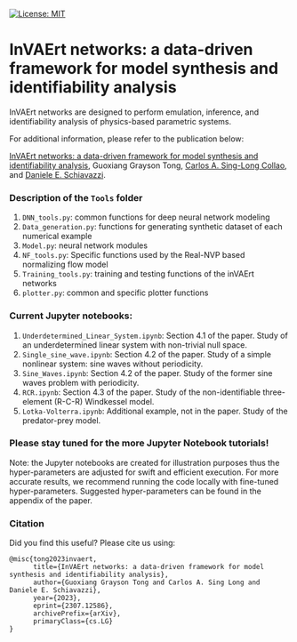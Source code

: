  [![License: MIT](https://img.shields.io/badge/License-MIT-yellow.svg)](https://opensource.org/licenses/MIT) 
# InVAErt networks: a data-driven framework for model synthesis and identifiability analysis

InVAErt networks are designed to perform emulation, inference, and identifiability analysis of physics-based parametric systems.

For additional information, please refer to the publication below:

[InVAErt networks: a data-driven framework for model synthesis and identifiability analysis](https://arxiv.org/abs/2307.12586), Guoxiang Grayson Tong, [Carlos A. Sing-Long Collao](https://www.ing.uc.cl/academicos-e-investigadores/carlos-alberto-sing-long-collao/), and [Daniele E. Schiavazzi](https://www3.nd.edu/~dschiava/).

### Description of the ```Tools``` folder
1. ```DNN_tools.py```: common functions for deep neural network modeling 
2. ```Data_generation.py```: functions for generating synthetic dataset of each numerical example
3. ```Model.py```: neural network modules 
4. ```NF_tools.py```: Specific functions used by the Real-NVP based normalizing flow model
5. ```Training_tools.py```: training and testing functions of the inVAErt networks
6. ```plotter.py```: common and specific plotter functions

### Current Jupyter notebooks:
1. ```Underdetermined_Linear_System.ipynb```: Section 4.1 of the paper. Study of an underdetermined linear system with non-trivial null space.
2. ```Single_sine_wave.ipynb```: Section 4.2 of the paper. Study of a simple nonlinear system: sine waves without periodicity.
3. ```Sine_Waves.ipynb```: Section 4.2 of the paper. Study of the former sine waves problem with periodicity.
4. ```RCR.ipynb```: Section 4.3 of the paper. Study of the non-identifiable three-element (R-C-R) Windkessel model.
5. ```Lotka-Volterra.ipynb```: Additional example, not in the paper. Study of the predator-prey model.

### Please stay tuned for the more Jupyter Notebook tutorials!
Note: the Jupyter notebooks are created for illustration purposes thus the hyper-parameters are adjusted for swift and efficient execution. For more accurate results, we recommend running the code locally with fine-tuned hyper-parameters. Suggested hyper-parameters can be found in the appendix of the paper.

### Citation
Did you find this useful? Please cite us using:
```
@misc{tong2023invaert,
      title={InVAErt networks: a data-driven framework for model synthesis and identifiability analysis}, 
      author={Guoxiang Grayson Tong and Carlos A. Sing Long and Daniele E. Schiavazzi},
      year={2023},
      eprint={2307.12586},
      archivePrefix={arXiv},
      primaryClass={cs.LG}
}
```
